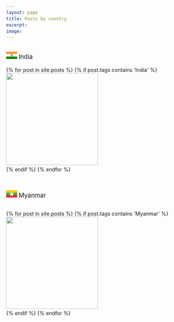 ```yaml
---
layout: page
title: Posts by country
excerpt:
image:
---
```

<div id="main" role="main" ><br>
<img src="../images/flags/in.png"/> <big>India</big><br><br>
<div>
{% for post in site.posts %}
	{% if post.tags contains 'India' %}
		<a href="{{ site.url }}{{ post.url }}">
			<div class="image" data-content="{{post.title}}">
				<img src="../images/{{post.image.feature}}" height="250" width="250"/>
			</div>
		</a>
	{% endif %}
{% endfor %}
</div>
<br><br>

<img src="../images/flags/mm.png"/> <big>Myanmar</big><br><br>
<div>
{% for post in site.posts %}
	{% if post.tags contains 'Myanmar' %}
	<a href="{{ site.url }}{{ post.url }}">
		<div class="image" data-content="{{post.title}}">
			<img src="../images/{{post.image.feature}}" height="250" width="250"/>
		</div>
	</a>
	{% endif %}
{% endfor %}
</div>
</div>